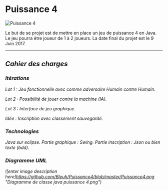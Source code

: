# **Puissance 4** 
![Puissance 4](http://www.android-mt.com/wp-content/uploads/fgp/post/Puissance4LOGO.png)

Le but de se projet est de mettre en place un jeu de puissance 4 en Java. Le jeu pourra être joueur de 1 à 2 joueurs. La date final du projet est le 9 Juin 2017.

----------

## <i class="icon-book">Cahier des charges
### Itérations
Lot 1 : Jeu fonctionnelle avec comme adversaire Humain contre Humain.

Lot 2 : Possibilité de jouer contre la machine (IA).

Lot 3 : Interface de jeu graphique.

Idée : Inscription avec classement sauvegardé.

### Technologies
Java sur eclipse.
Partie graphique : Swing.
Partie inscription : Json ou bien texte (bdd).

### Diagramme UML

![enter image description here]https://github.com/Bleuh/Puissance4/blob/master/Puissance4.png "Diagramme de classe java puissance 4.png")

